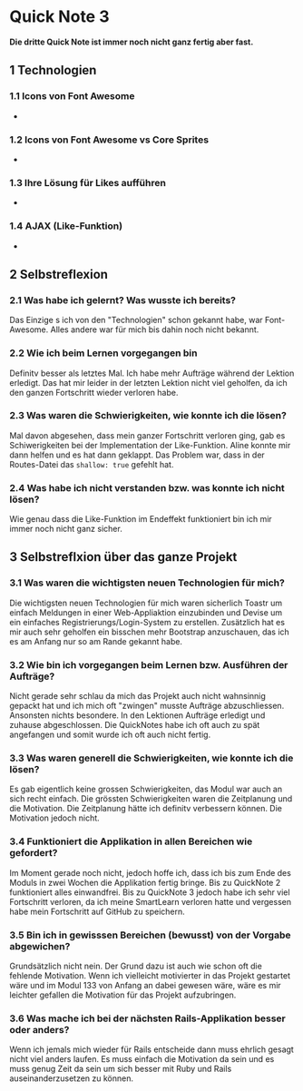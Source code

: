 # Quick Note 3

**Die dritte Quick Note ist immer noch nicht ganz fertig aber fast.**

## 1 Technologien

### 1.1 Icons von Font Awesome

-

### 1.2 Icons von Font Awesome vs Core Sprites

-

### 1.3 Ihre Lösung für Likes aufführen

-

### 1.4 AJAX (Like-Funktion)

-

## 2 Selbstreflexion

### 2.1 Was habe ich gelernt? Was wusste ich bereits?

Das Einzige s ich von den "Technologien" schon gekannt habe, war Font-Awesome. Alles andere war für mich bis dahin noch nicht bekannt.

### 2.2 Wie ich beim Lernen vorgegangen bin

Definitv besser als letztes Mal. Ich habe mehr Aufträge während der Lektion erledigt. Das hat mir leider in der letzten Lektion nicht viel geholfen, da ich den ganzen Fortschritt wieder verloren habe.

### 2.3 Was waren die Schwierigkeiten, wie konnte ich die lösen?

Mal davon abgesehen, dass mein ganzer Fortschritt verloren ging, gab es Schiwerigkeiten bei der Implementation der Like-Funktion. Aline konnte mir dann helfen und es hat dann geklappt. Das Problem war, dass in der Routes-Datei das `shallow: true` gefehlt hat.

### 2.4 Was habe ich nicht verstanden bzw. was konnte ich nicht lösen?

Wie genau dass die Like-Funktion im Endeffekt funktioniert bin ich mir immer noch nicht ganz sicher.

## 3 Selbstreflxion über das ganze Projekt

### 3.1 Was waren die wichtigsten neuen Technologien für mich?

Die wichtigsten neuen Technologien für mich waren sicherlich Toastr um einfach Meldungen in einer Web-Appliaktion einzubinden und Devise um ein einfaches Registrierungs/Login-System zu erstellen. Zusätzlich hat es mir auch sehr geholfen ein bisschen mehr Bootstrap anzuschauen, das ich es am Anfang nur so am Rande gekannt habe.

### 3.2 Wie bin ich vorgegangen beim Lernen bzw. Ausführen der Aufträge?

Nicht gerade sehr schlau da mich das Projekt auch nicht wahnsinnig gepackt hat und ich mich oft "zwingen" musste Aufträge abzuschliessen. Ansonsten nichts besondere. In den Lektionen Aufträge erledigt und zuhause abgeschlossen. Die QuickNotes habe ich oft auch zu spät angefangen und somit wurde ich oft auch nicht fertig.

### 3.3 Was waren generell die Schwierigkeiten, wie konnte ich die lösen?

Es gab eigentlich keine grossen Schwierigkeiten, das Modul war auch an sich recht einfach. Die grössten Schwierigkeiten waren die Zeitplanung und die Motivation. Die Zeitplanung hätte ich definitv verbessern können. Die Motivation jedoch nicht. 

### 3.4 Funktioniert die Applikation in allen Bereichen wie gefordert?

Im Moment gerade noch nicht, jedoch hoffe ich, dass ich bis zum Ende des Moduls in zwei Wochen die Applikation fertig bringe. Bis zu QuickNote 2 funktioniert alles einwandfrei. Bis zu QuickNote 3 jedoch habe ich sehr viel Fortschritt verloren, da ich meine SmartLearn verloren hatte und vergessen habe mein Fortschritt auf GitHub zu speichern. 

### 3.5 Bin ich in gewisssen Bereichen (bewusst) von der Vorgabe abgewichen?

Grundsätzlich nicht nein. Der Grund dazu ist auch wie schon oft die fehlende Motivation. Wenn ich vielleicht motivierter in das Projekt gestartet wäre und im Modul 133 von Anfang an dabei gewesen wäre, wäre es mir leichter gefallen die Motivation für das Projekt aufzubringen.

### 3.6 Was mache ich bei der nächsten Rails-Applikation besser oder anders?

Wenn ich jemals mich wieder für Rails entscheide dann muss ehrlich gesagt nicht viel anders laufen. Es muss einfach die Motivation da sein und es muss genug Zeit da sein um sich besser mit Ruby und Rails auseinanderzusetzen zu können. 
